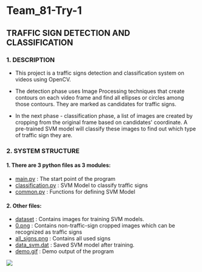 # Team_81-Try-1
## __TRAFFIC SIGN DETECTION AND CLASSIFICATION__

### 1. DESCRIPTION
- This project is a traffic signs detection and classification system on videos using OpenCV. 

- The detection phase uses Image Processing techniques that create contours on each video frame and find all ellipses or circles among those contours. They are marked as candidates for traffic signs.

- In the next phase - classification phase, a list of images are created by cropping from the original frame based on candidates' coordinate. A pre-trained SVM model will classify these images to find out which type of traffic sign they are.

### 2. SYSTEM STRUCTURE
#### 1. There are 3 python files as 3 modules:
- [main.py](main.py) : The start point of the program
- [classification.py](classification.py) : SVM Model to classify traffic signs 
- [common.py](common.py) : Functions for defining SVM Model

#### 2. Other files: 
- [dataset](dataset) : Contains images for training SVM models.
- [0.png](0.png) : Contains non-traffic-sign cropped images which can be recognized as traffic signs
- [all_signs.png](all_signs.png) : Contains all used signs 
- [data_svm.dat](data_svm.dat) : Saved SVM model after training.
- [demo.gif](demo.gif) : Demo output of the program

 ![](/images/demo.gif)

 
